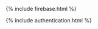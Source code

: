 <!-- The core Firebase JS SDK is always required and must be listed first -->

{% include firebase.html %}

{% include authentication.html %}

<link type="text/css" rel="stylesheet" href="https://www.gstatic.com/firebasejs/ui/4.5.0/firebase-ui-auth.css" />
<script type="text/javascript">
      // FirebaseUI config.
      var uiConfig = {
        signInSuccessUrl: 'https://othman-ben.github.io/StayInTouch/business_info',
        signInOptions: [
          // Leave the lines as is for the providers you want to offer your users.
          firebase.auth.EmailAuthProvider.PROVIDER_ID
        ],
        // tosUrl and privacyPolicyUrl accept either url string or a callback
        // function.
        // Terms of service url/callback.
        tosUrl: 'https://othman-ben.github.io/StayInTouch/TermsServices',
        // Privacy policy url/callback.
        privacyPolicyUrl: 'https://othman-ben.github.io/StayInTouch/PrivacyPolicy'
      };

      // Initialize the FirebaseUI Widget using Firebase.
      var ui = new firebaseui.auth.AuthUI(firebase.auth().setPersistence(firebase.auth.Auth.Persistence.LOCAL));
      // The start method will wait until the DOM is loaded.
      ui.start('#firebaseui-auth-container', uiConfig);$
</script>

<div id="firebaseui-auth-container"></div>
